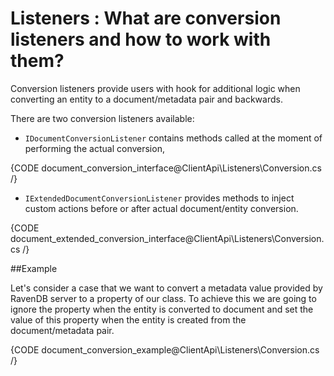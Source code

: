 # Listeners : What are conversion listeners and how to work with them?

Conversion listeners provide users with hook for additional logic when converting an entity to a document/metadata pair and backwards.

There are two conversion listeners available:

* `IDocumentConversionListener` contains methods called at the moment of performing the actual conversion,

{CODE document_conversion_interface@ClientApi\Listeners\Conversion.cs /}

* `IExtendedDocumentConversionListener` provides methods to inject custom actions before or after actual document/entity conversion.

{CODE document_extended_conversion_interface@ClientApi\Listeners\Conversion.cs /}

##Example

Let's consider a case that we want to convert a metadata value provided by RavenDB server to a property of our class. 
To achieve this we are going to ignore the property when the entity is converted to document and set the value of this property when the entity is created from the document/metadata pair.

{CODE document_conversion_example@ClientApi\Listeners\Conversion.cs /}


